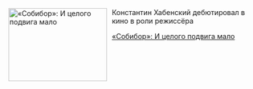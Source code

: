 <!--2025-05-05 10:15:33-->
<div class="yb">
  <div class="rss kino_kino"><a href="https://www.kino-teatr.ru/kino/art/tv/5030/" title="«Собибор»: И целого подвига мало"><img src="https://www.kino-teatr.ru/art/0/3/5030/poster.jpg" width="196" height="147" align="left" hspace="5" style="margin: 0px 10px 0px 5px" alt="«Собибор»: И целого подвига мало"/></a>Константин Хабенский дебютировал в кино в роли режиссёра <p class="titl"><a href="https://www.kino-teatr.ru/kino/art/tv/5030/">«Собибор»: И целого подвига мало</a></p></div>
</div>
